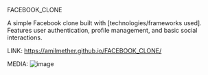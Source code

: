 FACEBOOK_CLONE

A simple Facebook clone built with [technologies/frameworks used]. Features user authentication, profile management, and basic social interactions.

LINK: https://amilmether.github.io/FACEBOOK_CLONE/


MEDIA:
![image](https://github.com/user-attachments/assets/9fc16293-e71b-4e96-ac7b-71442f58b896)
